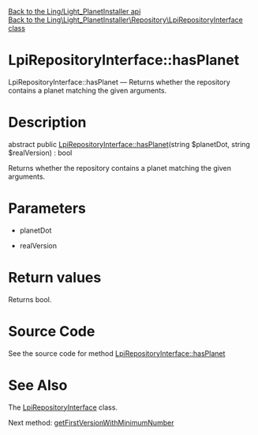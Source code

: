 [Back to the Ling/Light_PlanetInstaller api](https://github.com/lingtalfi/Light_PlanetInstaller/blob/master/doc/api/Ling/Light_PlanetInstaller.md)<br>
[Back to the Ling\Light_PlanetInstaller\Repository\LpiRepositoryInterface class](https://github.com/lingtalfi/Light_PlanetInstaller/blob/master/doc/api/Ling/Light_PlanetInstaller/Repository/LpiRepositoryInterface.md)


LpiRepositoryInterface::hasPlanet
================



LpiRepositoryInterface::hasPlanet — Returns whether the repository contains a planet matching the given arguments.




Description
================


abstract public [LpiRepositoryInterface::hasPlanet](https://github.com/lingtalfi/Light_PlanetInstaller/blob/master/doc/api/Ling/Light_PlanetInstaller/Repository/LpiRepositoryInterface/hasPlanet.md)(string $planetDot, string $realVersion) : bool




Returns whether the repository contains a planet matching the given arguments.




Parameters
================


- planetDot

    

- realVersion

    


Return values
================

Returns bool.








Source Code
===========
See the source code for method [LpiRepositoryInterface::hasPlanet](https://github.com/lingtalfi/Light_PlanetInstaller/blob/master/Repository/LpiRepositoryInterface.php#L20-L20)


See Also
================

The [LpiRepositoryInterface](https://github.com/lingtalfi/Light_PlanetInstaller/blob/master/doc/api/Ling/Light_PlanetInstaller/Repository/LpiRepositoryInterface.md) class.

Next method: [getFirstVersionWithMinimumNumber](https://github.com/lingtalfi/Light_PlanetInstaller/blob/master/doc/api/Ling/Light_PlanetInstaller/Repository/LpiRepositoryInterface/getFirstVersionWithMinimumNumber.md)<br>

